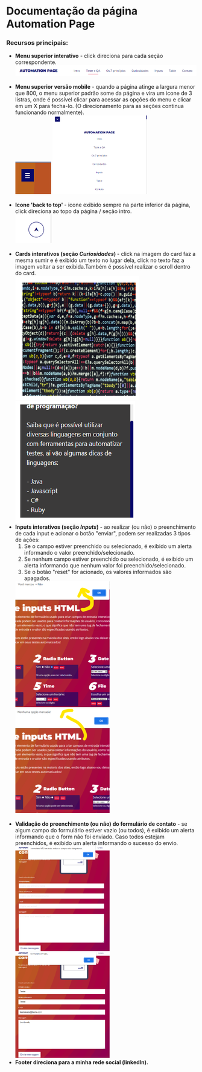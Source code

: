 # Documentação da página Automation Page

<h3>Recursos principais:</h3>

<ul>
  <li> <b>Menu superior interativo</b> - click direciona para cada seção correspondente.</li>
  <img src="https://github.com/FrancoRoldao/Automation-Page/blob/master/assets/img/documentacao-imgs/doc-menuSuperior.png" style="width: 800px", height: 800px"> <br><br>
 
  <li><b>Menu superior versão mobile</b> - quando a página atinge a largura menor que 800, o menu superior padrão some da página e vira um icone de 3 listras, onde é possível clicar para acessar as opções do menu e clicar em um X para fecha-lo. (O direcionamento para as seções continua funcionando normalmente). </li>
  <img src="https://github.com/FrancoRoldao/Automation-Page/blob/master/assets/img/documentacao-imgs/doc-menuSuperiorMobile-1.png">
  <img src="https://github.com/FrancoRoldao/Automation-Page/blob/master/assets/img/documentacao-imgs/doc-menuSuperiorMobile-2.png"style="width: 250px", height: 250px"> <br><br>
  
  <li><b>Icone 'back to top' </b> - icone exibido sempre na parte inferior da página, click direciona ao topo da página / seção intro.</li>
  <img src="https://github.com/FrancoRoldao/Automation-Page/blob/master/assets/img/documentacao-imgs/doc-backtotop.png"> <br><br>
  
  <li><b>Cards interativos (seção <i>Curiosidades</i>) </b> - click na imagem do card faz a mesma sumir e é exibido um texto no lugar dela, click no texto faz a imagem voltar a ser exibida.Também é possível realizar o scroll dentro do card.</li>
  <img src="https://github.com/FrancoRoldao/Automation-Page/blob/master/assets/img/documentacao-imgs/doc-cardCuriosidades-1.png">
  <img src="https://github.com/FrancoRoldao/Automation-Page/blob/master/assets/img/documentacao-imgs/doc-cardCuriosidades-2.png">
 
  <li><b>Inputs interativos (seção <i>Inputs</i>)</b> - ao realizar (ou não) o preenchimento de cada input e acionar o botão "enviar", podem ser realizadas 3 tipos de ações:
  <ol type="1">
    <li>Se o campo estiver preenchido ou selecionado, é exibido um alerta informando o valor preenchido/selecionado.</li>
    <li>Se nenhum campo estiver preenchido ou selecionado, é exibido um alerta informando que nenhum valor foi preenchido/selecionado.</li>
    <li>Se o botão "reset" for acionado, os valores informados são apagados.</li>
  </ol>
  </li>
  <img src="https://github.com/FrancoRoldao/Automation-Page/blob/master/assets/img/documentacao-imgs/doc-inputs-1.png" style="width: 250px", height: 250px">
  <img src="https://github.com/FrancoRoldao/Automation-Page/blob/master/assets/img/documentacao-imgs/doc-inputs-2.png" style="width: 250px", height: 250px"> <br><br>
  
  <li><b>Validação do preenchimento (ou não) do formulário de contato</b> - se algum campo do formulário estiver vazio (ou todos), é exibido um alerta informando que o form não foi enviado. Caso todos estejam preenchidos, é exibido um alerta informando o sucesso do envio.</li>
  <img src="https://github.com/FrancoRoldao/Automation-Page/blob/master/assets/img/documentacao-imgs/doc-form-1.png" style="width: 250px", height: 250px">
  <img src="https://github.com/FrancoRoldao/Automation-Page/blob/master/assets/img/documentacao-imgs/doc-form-2.png" style="width: 250px", height: 250px">
  <li><b>Footer direciona para a minha rede social (linkedIn).</b></li>
</ul>
